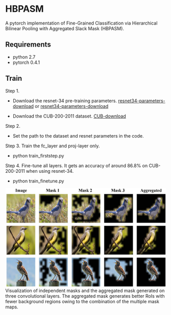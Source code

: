 # HBPASM
 A  pytorch implementation of Fine-Grained Classification via  Hierarchical Bilinear Pooling with Aggregated Slack Mask (HBPASM).


## Requirements
- python 2.7
- pytorch 0.4.1

## Train

Step 1. 
- Download the resnet-34 pre-training parameters.
[resnet34-parameters-download](https://pan.baidu.com/s/14KHkdAutkHLCdtsHu5VC7g)
or
[resnet34-parameters-download](https://download.pytorch.org/models/resnet34-333f7ec4.pth)


- Download the CUB-200-2011 dataset.
[CUB-download](http://www.vision.caltech.edu/visipedia-data/CUB-200-2011/CUB_200_2011.tgz)

Step 2. 
- Set the path to the dataset and resnet parameters in the code.

Step 3. Train the fc_layer and proj-layer only.
- python train_firststep.py

Step 4. Fine-tune all layers. It gets an accuracy of around 86.8% on CUB-200-2011 when using resnet-34.
- python train_finetune.py



![image](https://github.com/Ylexx/HBPASM/blob/master/bird_mask.jpg)
Visualization of independent masks and the aggregated mask generated on three convolutional layers. The aggregated mask generates better RoIs with fewer background regions owing to the combination of the multiple mask maps.
